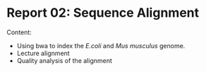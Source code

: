# Report 02: Sequence Alignment
Content:
- Using bwa to index the _E.coli_ and _Mus musculus_ genome.
- Lecture alignment
- Quality analysis of the alignment
